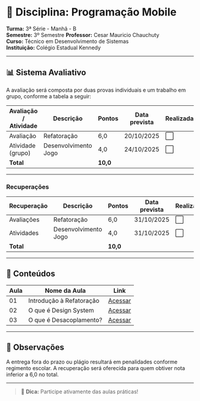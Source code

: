 # 📘 Disciplina: Programação Mobile

**Turma:** 3ª Série - Manhã - B  
**Semestre:** 3º Semestre
**Professor:** Cesar Mauricio Chauchuty  
**Curso:** Técnico em Desenvolvimento de Sistemas  
**Instituição:** Colégio Estadual Kennedy

---

## 📊 Sistema Avaliativo

A avaliação será composta por duas provas individuais e um trabalho em grupo, conforme a tabela a seguir:

| Avaliação / Atividade     | Descrição               | Pontos   | Data prevista | Realizada? |
|---------------------------|-------------------------|----------|----------------|-------------|
| Avaliação                 | Refatoração             | 6,0      | 20/10/2025     | ⬜          |
| Atividade (grupo)         | Desenvolvimento Jogo    | 4,0      | 24/10/2025     | ⬜          |
| **Total**                 |                         | **10,0** |                |             |

---

### Recuperações

| Recuperação               | Descrição                       | Pontos   | Data prevista | Realizada? |
|---------------------------|---------------------------------|----------|----------------|-------------|
| Avaliações                | Refatoração                     | 6,0      | 31/10/2025	    | ⬜         |
| Atividades                | Desenvolvimento Jogo            | 4,0      | 31/10/2025	    | ⬜         |
| **Total**                 |                                 | **10,0** |                |             |

---

## 🧪 Conteúdos

| Aula | Nome da Aula                              | Link                               |
|------|-------------------------------------------|------------------------------------------------|
| 01   | Introdução à Refatoração                  | [Acessar](https://www.devmedia.com.br/introducao-a-refatoracao/21377) |
| 02   | O que é Design System                     | [Acessar](https://www.gov.br/governodigital/pt-br/estrategias-e-governanca-digital/transformacao-digital/ferramentas/design-system) |
| 03   | O que é Desacoplamento?                   | [Acessar](https://appmaster.io/pt/glossary/desacoplamento) |
---

## 📌 Observações

A entrega fora do prazo ou plágio resultará em penalidades conforme regimento escolar.
A recuperação será oferecida para quem obtiver nota inferior a 6,0 no total.

---

> 📱 **Dica:** Participe ativamente das aulas práticas!
